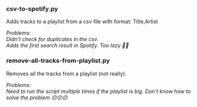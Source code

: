 ### csv-to-spotify.py
Adds tracks to a playlist from a csv file with format: Title,Artist

*Problems:*  
*Didn't check for duplicates in the csv.*  
*Adds the first search result in Spotify. Too lazy 🫠🫠*


### remove-all-tracks-from-playlist.py
Removes all the tracks from a playlist (not really).

*Problems:*  
*Need to run the script multiple times if the playlist is big. Don't know how to solve the problem 😔😔😔*